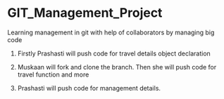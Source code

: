 # GIT_Management_Project
Learning management in git with help of collaborators by managing big code

1. Firstly Prashasti will push code for travel details object declaration

2. Muskaan will fork and clone the branch. Then she will push code for travel function and more

3. Prashasti will push code for management details.

